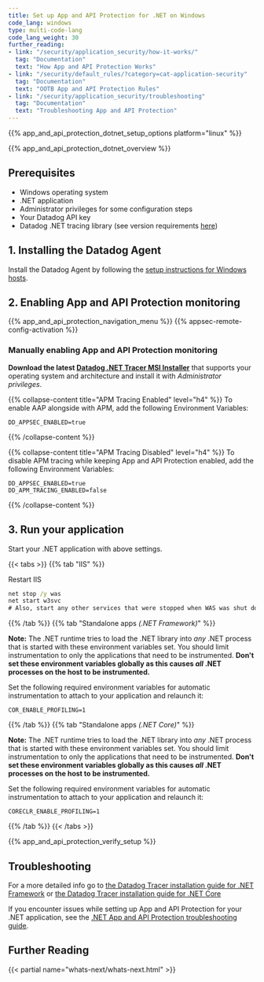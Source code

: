 ```yaml
---
title: Set up App and API Protection for .NET on Windows
code_lang: windows
type: multi-code-lang
code_lang_weight: 30
further_reading:
- link: "/security/application_security/how-it-works/"
  tag: "Documentation"
  text: "How App and API Protection Works"
- link: "/security/default_rules/?category=cat-application-security"
  tag: "Documentation"
  text: "OOTB App and API Protection Rules"
- link: "/security/application_security/troubleshooting"
  tag: "Documentation"
  text: "Troubleshooting App and API Protection"
---
```

{{% app_and_api_protection_dotnet_setup_options platform="linux" %}}

{{% app_and_api_protection_dotnet_overview %}}

## Prerequisites

- Windows operating system
- .NET application
- Administrator privileges for some configuration steps
- Your Datadog API key
- Datadog .NET tracing library (see version requirements [here][1])

## 1. Installing the Datadog Agent

Install the Datadog Agent by following the [setup instructions for Windows hosts][2].
## 2. Enabling App and API Protection monitoring

{{% app_and_api_protection_navigation_menu %}}
{{% appsec-remote-config-activation %}}

### Manually enabling App and API Protection monitoring

**Download the latest [Datadog .NET Tracer MSI Installer][3]** that supports your operating system and architecture and install it with *Administrator privileges*.

{{% collapse-content title="APM Tracing Enabled" level="h4" %}}
To enable AAP alongside with APM, add the following Environment Variables:

```
DD_APPSEC_ENABLED=true
```
{{% /collapse-content %}}

{{% collapse-content title="APM Tracing Disabled" level="h4" %}}
To disable APM tracing while keeping App and API Protection enabled, add the following Environment Variables:

```
DD_APPSEC_ENABLED=true
DD_APM_TRACING_ENABLED=false
```

{{% /collapse-content %}}

## 3. Run your application

Start your .NET application with above settings.

{{< tabs >}}
{{% tab "IIS" %}}

Restart IIS

```cmd
net stop /y was
net start w3svc
# Also, start any other services that were stopped when WAS was shut down.
```

{{% /tab %}}
{{% tab "Standalone apps *(.NET Framework)*" %}}

<div class="alert alert-warning">
  <strong>Note:</strong> The .NET runtime tries to load the .NET library into <em>any</em> .NET process that is started with these environment variables set. You should limit instrumentation to only the applications that need to be instrumented. <strong>Don't set these environment variables globally as this causes <em>all</em> .NET processes on the host to be instrumented.</strong>
</div>

Set the following required environment variables for automatic instrumentation to attach to your application and relaunch it:

   ```
   COR_ENABLE_PROFILING=1
   ```

{{% /tab %}}
{{% tab "Standalone apps *(.NET Core)*" %}}

<div class="alert alert-warning">
  <strong>Note:</strong> The .NET runtime tries to load the .NET library into <em>any</em> .NET process that is started with these environment variables set. You should limit instrumentation to only the applications that need to be instrumented. <strong>Don't set these environment variables globally as this causes <em>all</em> .NET processes on the host to be instrumented.</strong>
</div>

Set the following required environment variables for automatic instrumentation to attach to your application and relaunch it:

```
CORECLR_ENABLE_PROFILING=1
```

{{% /tab %}}
{{< /tabs >}}


{{% app_and_api_protection_verify_setup %}}

## Troubleshooting

For a more detailed info go to [the Datadog Tracer installation guide for .NET Framework][5] or [the Datadog Tracer installation guide for .NET Core][6]

If you encounter issues while setting up App and API Protection for your .NET application, see the [.NET App and API Protection troubleshooting guide][4].

## Further Reading

{{< partial name="whats-next/whats-next.html" >}}

[1]: /security/application_security/setup/dotnet/compatibility
[2]: /agent/?tab=Windows
[3]: https://github.com/DataDog/dd-trace-dotnet/releases
[4]: /security/application_security/setup/dotnet/troubleshooting
[5]: /tracing/trace_collection/automatic_instrumentation/dd_libraries/dotnet-framework/?tab=windows
[6]: /tracing/trace_collection/automatic_instrumentation/dd_libraries/dotnet-core/?tab=windows
